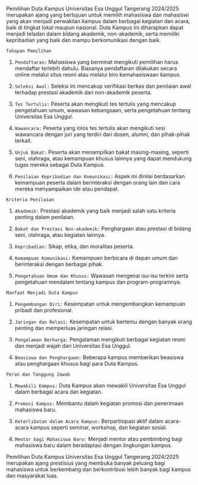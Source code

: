 Pemilihan Duta Kampus Universitas Esa Unggul Tangerang 2024/2025 merupakan ajang yang bertujuan untuk memilih mahasiswa dan mahasiswi yang akan menjadi perwakilan kampus dalam berbagai kegiatan dan acara, baik di tingkat lokal maupun nasional. Duta Kampus ini diharapkan dapat menjadi teladan dalam bidang akademik, non-akademik, serta memiliki kepribadian yang baik dan mampu berkomunikasi dengan baik.

``Tahapan Pemilihan``

1. ``Pendaftaran:`` Mahasiswa yang berminat mengikuti pemilihan harus mendaftar terlebih dahulu. Biasanya pendaftaran dilakukan secara online melalui situs resmi atau melalui biro kemahasiswaan kampus.

2. ``Seleksi Awal:`` Seleksi ini mencakup verifikasi berkas dan penilaian awal terhadap prestasi akademik dan non-akademik peserta.

3. ``Tes Tertulis:`` Peserta akan mengikuti tes tertulis yang mencakup pengetahuan umum, wawasan kebangsaan, serta pengetahuan tentang Universitas Esa Unggul.

4. ``Wawancara:`` Peserta yang lolos tes tertulis akan mengikuti sesi wawancara dengan juri yang terdiri dari dosen, alumni, dan pihak-pihak terkait.

5. ``Unjuk Bakat:`` Peserta akan menampilkan bakat masing-masing, seperti seni, olahraga, atau kemampuan khusus lainnya yang dapat mendukung tugas mereka sebagai Duta Kampus.

6. ``Penilaian Kepribadian dan Komunikasi:`` Aspek ini dinilai berdasarkan kemampuan peserta dalam berinteraksi dengan orang lain dan cara mereka menyampaikan ide atau pendapat.

``Kriteria Penilaian``

1. ``Akademik:`` Prestasi akademik yang baik menjadi salah satu kriteria penting dalam penilaian.

2. ``Bakat dan Prestasi Non-akademik:`` Penghargaan atau prestasi di bidang seni, olahraga, atau kegiatan lainnya.

3. ``Kepribadian:`` Sikap, etika, dan moralitas peserta.

4. ``Kemampuan Komunikasi:`` Kemampuan berbicara di depan umum dan berinteraksi dengan berbagai pihak.

5. ``Pengetahuan Umum dan Khusus:`` Wawasan mengenai isu-isu terkini serta pengetahuan mendalam tentang kampus dan program-programnya.

``Manfaat Menjadi Duta Kampus``

1. ``Pengembangan Diri:`` Kesempatan untuk mengembangkan kemampuan pribadi dan profesional.

2. ``Jaringan dan Relasi:`` Kesempatan untuk bertemu dengan banyak orang penting dan memperluas jaringan relasi.

3. ``Pengalaman Berharga:`` Pengalaman mengikuti berbagai kegiatan resmi dan menjadi wajah dari Universitas Esa Unggul.

4. ``Beasiswa dan Penghargaan:`` Beberapa kampus memberikan beasiswa atau penghargaan khusus bagi para Duta Kampus.

``Peran dan Tanggung Jawab``

1. ``Mewakili Kampus:`` Duta Kampus akan mewakili Universitas Esa Unggul dalam berbagai acara dan kegiatan.
2. ``Promosi Kampus:`` Membantu dalam kegiatan promosi dan penerimaan mahasiswa baru.

3. ``Keterlibatan dalam Acara Kampus:`` Berpartisipasi aktif dalam acara-acara kampus seperti seminar, workshop, dan kegiatan sosial.

4. ``Mentor bagi Mahasiswa Baru:`` Menjadi mentor atau pembimbing bagi mahasiswa baru dalam beradaptasi dengan lingkungan kampus.

Pemilihan Duta Kampus Universitas Esa Unggul Tangerang 2024/2025 merupakan ajang prestisius yang membuka banyak peluang bagi mahasiswa untuk berkembang dan berkontribusi lebih banyak bagi kampus dan masyarakat luas.